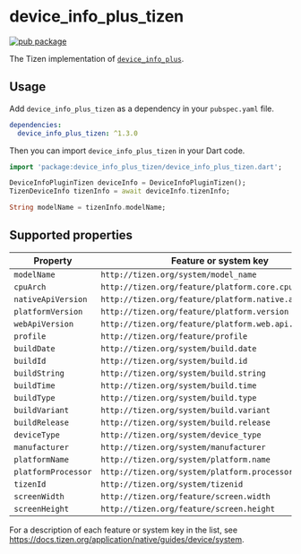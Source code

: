 # device_info_plus_tizen

[![pub package](https://img.shields.io/pub/v/device_info_plus_tizen.svg)](https://pub.dev/packages/device_info_plus_tizen)

The Tizen implementation of [`device_info_plus`](https://pub.dev/packages/device_info_plus).

## Usage

Add `device_info_plus_tizen` as a dependency in your `pubspec.yaml` file.

```yaml
dependencies:
  device_info_plus_tizen: ^1.3.0
```

Then you can import `device_info_plus_tizen` in your Dart code.

```dart
import 'package:device_info_plus_tizen/device_info_plus_tizen.dart';

DeviceInfoPluginTizen deviceInfo = DeviceInfoPluginTizen();
TizenDeviceInfo tizenInfo = await deviceInfo.tizenInfo;

String modelName = tizenInfo.modelName;
```

## Supported properties

| Property | Feature or system key |
|-|-|
| `modelName` | `http://tizen.org/system/model_name` |
| `cpuArch` | `http://tizen.org/feature/platform.core.cpu.arch` |
| `nativeApiVersion` | `http://tizen.org/feature/platform.native.api.version` |
| `platformVersion` | `http://tizen.org/feature/platform.version` |
| `webApiVersion` | `http://tizen.org/feature/platform.web.api.version` |
| `profile` | `http://tizen.org/feature/profile` |
| `buildDate` | `http://tizen.org/system/build.date` |
| `buildId` | `http://tizen.org/system/build.id` |
| `buildString` | `http://tizen.org/system/build.string` |
| `buildTime` | `http://tizen.org/system/build.time` |
| `buildType` | `http://tizen.org/system/build.type` |
| `buildVariant` | `http://tizen.org/system/build.variant` |
| `buildRelease` | `http://tizen.org/system/build.release` |
| `deviceType` | `http://tizen.org/system/device_type` |
| `manufacturer` | `http://tizen.org/system/manufacturer` |
| `platformName` | `http://tizen.org/system/platform.name` |
| `platformProcessor` | `http://tizen.org/system/platform.processor` |
| `tizenId` | `http://tizen.org/system/tizenid` |
| `screenWidth` | `http://tizen.org/feature/screen.width` |
| `screenHeight` | `http://tizen.org/feature/screen.height` |

For a description of each feature or system key in the list, see https://docs.tizen.org/application/native/guides/device/system.
